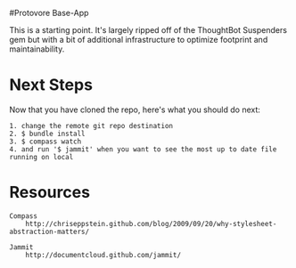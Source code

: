 #Protovore Base-App

This is a starting point.
It's largely ripped off of the ThoughtBot Suspenders gem but with a bit of additional infrastructure to optimize footprint and maintainability.


Next Steps
===========
Now that you have cloned the repo, here's what you should do next:

	1. change the remote git repo destination
	2. $ bundle install
	3. $ compass watch
	4. and run '$ jammit' when you want to see the most up to date file running on local



Resources
==========
	Compass
		http://chriseppstein.github.com/blog/2009/09/20/why-stylesheet-abstraction-matters/

	Jammit
		http://documentcloud.github.com/jammit/

